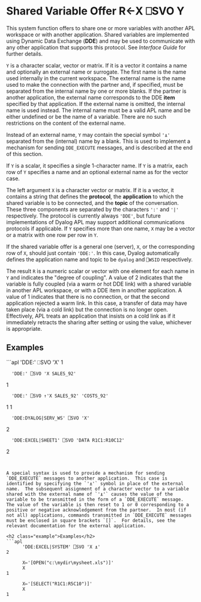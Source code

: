 <!-- Hidden search keywords -->
<div style="display: none;">
  ⎕SVO SVO
</div>






<h1 class="heading"><span class="name">Shared Variable Offer</span> <span class="command">R←X ⎕SVO Y</span></h1>



This system function offers to share one or more variables with another APL workspace or with another application.  Shared variables are implemented using Dynamic Data Exchange (**DDE**) and may be used to communicate with any other application that supports this protocol.  See *Interface Guide* for further details.


`Y` is a character scalar, vector or matrix.  If it is a vector it contains a name and optionally an external name or surrogate.  The first name is the name used internally in the current workspace.  The external name is the name used to make the connection with the partner and, if specified, must be separated from the internal name by one or more blanks.  If the partner is another application, the external name corresponds to the DDE **item** specified by that application.  If the external name is omitted, the internal name is used instead.  The internal name must be a valid APL name and be either undefined or be the name of a variable.  There are no such restrictions on the content of the external name.



Instead of an external name, `Y` may contain the special symbol `'⍎'` separated from the (internal) name by a blank.  This is used to implement a mechanism for sending `DDE_EXECUTE` messages, and is described at the end of this section.


If `Y` is a scalar, it specifies a single 1-character name.  If `Y` is a matrix, each row of `Y` specifies a name and an optional external name as for the vector case.


The left argument `X` is a character vector or matrix.  If it is a vector, it contains a string that defines the **protocol**, the **application** to which the shared variable is to be connected, and the **topic** of the conversation.  These three components are separated by the characters `':'` and `'|'` respectively.  The protocol is currently always `'DDE'`, but future implementations of Dyalog APL may support additional communications protocols if applicable.  If `Y` specifies more than one name, `X` may be a vector or a matrix with one row per row in `Y`.


If the shared variable offer is a general one (server), `X`, or the corresponding row of `X`, should just contain `'DDE:'`. In this case, Dyalog automatically defines the application name and topic to be `dyalog` and `⎕WSID` respectively.


The result `R` is a numeric scalar or vector with one element for each name in `Y` and indicates the "degree of coupling".  A value of 2 indicates that the variable is fully coupled (via a warm or hot DDE link) with a shared variable in another APL workspace, or with a DDE item in another application.  A value of 1 indicates that there is no connection, or that the second application rejected a warm link.  In this case, a transfer of data may have taken place (via a cold link) but the connection is no longer open.  Effectively, APL treats an application that insists on a cold link as if it immediately retracts the sharing after setting or using the value, whichever is appropriate.

<h2 class="example">Examples</h2>
```apl
      'DDE:' ⎕SVO 'X'
1
 
      'DDE:' ⎕SVO 'X SALES_92'
1
 
      'DDE:' ⎕SVO ↑'X SALES_92' 'COSTS_92'
1 1
 
      'DDE:DYALOG|SERV_WS' ⎕SVO 'X'
2
 
      'DDE:EXCEL|SHEET1' ⎕SVO 'DATA R1C1:R10C12'
2
```


A special syntax is used to provide a mechanism for sending `DDE_EXECUTE` messages to another application.  This case is identified by specifying the `'⍎'` symbol in place of the external name.  The subsequent assignment of a character vector to a variable shared with the external name of `'⍎'` causes the value of the variable to be transmitted in the form of a `DDE_EXECUTE` message.  The value of the variable is then reset to 1 or 0 corresponding to a positive or negative acknowledgement from the partner.  In most (if not all) applications, commands transmitted in `DDE_EXECUTE` messages must be enclosed in square brackets `[]`.  For details, see the relevant documentation for the external application.

<h2 class="example">Examples</h2>
```apl
      'DDE:EXCEL|SYSTEM' ⎕SVO 'X ⍎'
2
 
      X←'[OPEN("c:\mydir\mysheet.xls")]'
      X
1
 
      X←'[SELECT("R1C1:R5C10")]'
      X
1
```


